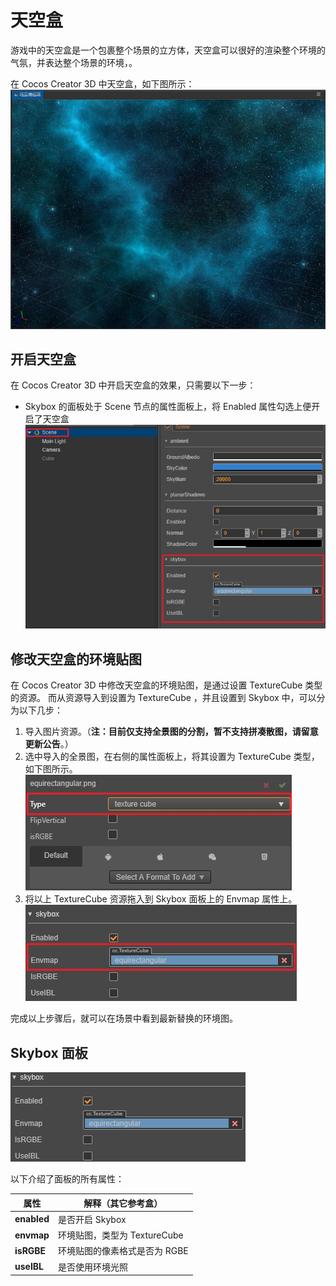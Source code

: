 # 天空盒

游戏中的天空盒是一个包裹整个场景的立方体，天空盒可以很好的渲染整个环境的气氛，并表达整个场景的环境，。

在 Cocos Creator 3D 中天空盒，如下图所示：
![skybox](skybox/Skybox.jpg)

## 开启天空盒

在 Cocos Creator 3D 中开启天空盒的效果，只需要以下一步：

- Skybox 的面板处于 Scene 节点的属性面板上，将 Enabled 属性勾选上便开启了天空盒
![开启 skybox](skybox/SkyboxPanel.jpg)

## 修改天空盒的环境贴图

在 Cocos Creator 3D 中修改天空盒的环境贴图，是通过设置 TextureCube 类型的资源。
而从资源导入到设置为 TextureCube ，并且设置到 Skybox 中，可以分为以下几步：

1. 导入图片资源。（**注：目前仅支持全景图的分割，暂不支持拼凑散图，请留意更新公告**。）
2. 选中导入的全景图，在右侧的属性面板上，将其设置为 TextureCube 类型，如下图所示。
![设置为 TextureCube](skybox/TextureCube.jpg)
3. 将以上 TextureCube 资源拖入到 Skybox 面板上的 Envmap 属性上。
![设置天空盒的环境贴图](skybox/EnvmapSet.jpg)

完成以上步骤后，就可以在场景中看到最新替换的环境图。

<!-- ## CubeMap

CubeMap 是天空盒的环境贴图资源，在 Cocos Creator 3D 中制作一张 CubeMap ，需要将 6 个面的贴图资源设置到 CubeMap 的相应坐标上。

CubeMap的贴图资源坐标，如下图所示：
![设置为 CubeMap](skybox/CubeMap.jpg) -->

## Skybox 面板

![开启 skybox](skybox/SkyboxDetail.jpg)

以下介绍了面板的所有属性：

属性 | 解释（其它参考盒）
---|---
**enabled** | 是否开启 Skybox
**envmap** | 环境贴图，类型为 TextureCube
**isRGBE** | 环境贴图的像素格式是否为 RGBE
**useIBL** | 是否使用环境光照

<!-- ---

继续前往 [环境光](ambient.md) 说明文档。 -->
